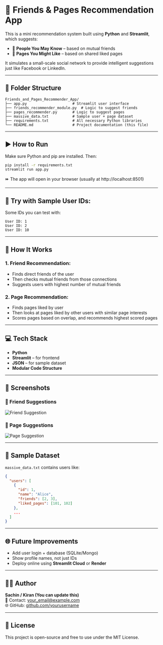 # 🤝 Friends & Pages Recommendation App

This is a mini recommendation system built using **Python** and **Streamlit**, which suggests:
- 👥 **People You May Know** – based on mutual friends
- 📄 **Pages You Might Like** – based on shared liked pages

It simulates a small-scale social network to provide intelligent suggestions just like Facebook or LinkedIn.

---

## 📂 Folder Structure

```
Friends_and_Pages_Recommender_App/
├── app.py                     # Streamlit user interface
├── friends_recommender_module.py  # Logic to suggest friends
├── pages_recommender.py       # Logic to suggest pages
├── massive_data.txt           # Sample user + page dataset
├── requirements.txt           # All necessary Python libraries
└── README.md                  # Project documentation (this file)
```

---

## ▶️ How to Run

Make sure Python and pip are installed. Then:

```bash
pip install -r requirements.txt
streamlit run app.py
```

⏩ The app will open in your browser (usually at http://localhost:8501)

---

## 👤 Try with Sample User IDs:

Some IDs you can test with:
```
User ID: 1
User ID: 2
User ID: 10
```

---

## 🧠 How It Works

### 1. Friend Recommendation:
- Finds direct friends of the user
- Then checks mutual friends from those connections
- Suggests users with highest number of mutual friends

### 2. Page Recommendation:
- Finds pages liked by user
- Then looks at pages liked by other users with similar page interests
- Scores pages based on overlap, and recommends highest scored pages

---

## 💻 Tech Stack

- **Python**
- **Streamlit** – for frontend
- **JSON** – for sample dataset
- **Modular Code Structure**

---

## 📸 Screenshots

### 👥 Friend Suggestions
![Friend Suggestion](screenshots/friend_suggestion.png)

### 📄 Page Suggestions
![Page Suggestion](screenshots/page_suggestion.png)

---

## 📘 Sample Dataset

`massive_data.txt` contains users like:
```json
{
  "users": [
    {
      "id": 1,
      "name": "Alice",
      "friends": [2, 3],
      "liked_pages": [101, 102]
    },
    ...
  ]
}
```

---

## 🌐 Future Improvements
- Add user login + database (SQLite/Mongo)
- Show profile names, not just IDs
- Deploy online using **Streamlit Cloud** or **Render**

---

## 🙋‍♂️ Author

**Sachin / Kiran (You can update this)**  
📧 Contact: your_email@example.com  
🌐 GitHub: [github.com/yourusername](https://github.com/yourusername)

---

## 📄 License
This project is open-source and free to use under the MIT License.